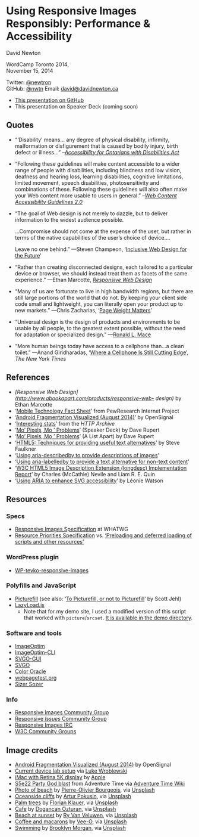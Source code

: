 # Using Responsive Images Responsibly: Performance & Accessibility

David Newton

WordCamp Toronto 2014,  
November 15, 2014

Twitter: [@newtron](http://twitter.com/newtron/)  
GitHub: [@nwtn](http://github.com/nwtn/)
Email: <david@davidnewton.ca>  

* [This presentation on GitHub](https://github.com/nwtn/pres-respimg-perf-wcto)
* This presentation on Speaker Deck (coming soon)

## Quotes

* “‘Disability’ means... any degree of physical disability, infirmity, malformation or disfigurement that is caused by bodily injury, birth defect or illness...” –<i>[Accessibility for Ontarians with Disabilities Act](http://www.e-laws.gov.on.ca/html/statutes/english/elaws_statutes_05a11_e.htm)</i>

* “Following these guidelines will make content accessible to a wider range of people with disabilities, including blindness and low vision, deafness and hearing loss, learning disabilities, cognitive limitations, limited movement, speech disabilities, photosensitivity and combinations of these. Following these guidelines will also often make your Web content more usable to users in general.” –<i>[Web Content Accessibility Guidelines 2.0](http://www.w3.org/TR/WCAG20/)</i>

* “The goal of Web design is not merely to dazzle, but to deliver information to the widest audience possible.	...Compromise should not come at the expense of the user, but rather in terms of the native capabilities of the user’s choice of device....	Leave no one behind.” —Steven Champeon, ‘[Inclusive Web Design for the Future](https://web.archive.org/web/20130821155239/http://www.hesketh.com/thought-leadership/our-publications/inclusive-web-design-future)’* “Rather than creating disconnected designs, each tailored to a particular device or browser, we should instead treat them as facets of the same experience.” —Ethan Marcotte, <i>[Responsive Web Design](http://www.abookapart.com/products/responsive-web-design)</i>* “Many of us are fortunate to live in high bandwidth regions, but there are still large portions of the world that do not. By keeping your client side code small and lightweight, you can literally open your product up to new markets.” —Chris Zacharias, ‘[Page Weight Matters](http://blog.chriszacharias.com/page-weight-matters)’
* “Universal design is the design of products and environments to be usable by all people, to the greatest extent possible, without the need for adaptation or specialized design.” —[Ronald L. Mace](http://www.ncsu.edu/ncsu/design/cud/about_ud/about_ud.htm)
* “More human beings today have access to a cellphonethan...a clean toilet.” —Anand Giridharadas, ‘[Where a Cellphone Is Still Cutting Edge](http://www.nytimes.com/2010/04/11/weekinreview/11giridharadas.html?_r=0)’, <i>The New York Times</i>

## References

* *[Responsive Web Design](http://www.abookapart.com/products/responsive-web- design)* by Ethan Marcotte
* ‘[Mobile Technology Fact Sheet](http://www.pewinternet.org/fact-sheets/mobile-technology-fact-sheet/)’ from PewResearch Internet Project
* ‘[Android Fragmentation Visualized (August 2014)](http://opensignal.com/reports/2014/android-fragmentation/)’ by OpenSignal
* ‘[Interesting stats](http://httparchive.org/interesting.php?a=All&l=Sep%2015%202014)’ from the *HTTP Archive*
* ‘[Mo’ Pixels, Mo	’ Problems](https://speakerdeck.com/davatron5000/mo-pixels-mo-problems)’ (Speaker Deck) by Dave Rupert
* ‘[Mo’ Pixels, Mo	’ Problems](http://alistapart.com/article/mo-pixels-mo-problems)’ (A List Apart) by Dave Rupert
* ‘[HTML5: Techniques for providing useful text alternatives](http://www.w3.org/TR/html-alt-techniques/)’ by Steve Faulkner
* ‘[Using aria-describedby to provide descriptions of images](http://www.w3.org/WAI/GL/wiki/Using_aria-describedby_to_provide_descriptions_of_images)’
* ‘[Using aria-labelledby to provide a text alternative for non-text content](http://www.w3.org/WAI/GL/wiki/Using_aria-labelledby_to_provide_a_text_alternative_for_non-text_content)’
* ‘[W3C HTML5 Image Description Extension (longdesc) Implementation Report](http://w3c.github.io/test-results/html-longdesc/cr-report.html)’ by Charles (McCathie) Nevile and Liam R. E. Quin
* ‘[Using ARIA to enhance SVG accessibility](http://www.paciellogroup.com/blog/2013/12/using-aria-enhance-svg-accessibility/)’ by Léonie Watson


## Resources

### Specs
* [Responsive Images Specification](http://whatwg.org/html#the-picture-element) at WHATWG
* [Resource Priorities Specification](http://www.w3.org/TR/resource-priorities/) vs. [‘Preloading and deferred loading of scripts and other resources’](http://lists.whatwg.org/htdig.cgi/whatwg-whatwg.org/2014-August/297533.html)

### WordPress plugin
* [WP-tevko-responsive-images](https://github.com/ResponsiveImagesCG/wp-tevko-responsive-images)

### Polyfills and JavaScript
* [Picturefill](https://github.com/scottjehl/picturefill) (see also: ‘[To Picturefill, or not to Picturefill](http://filamentgroup.com/lab/to-picturefill.html)’ by Scott Jehl)
* [LazyLoad.js](http://css-tricks.com/snippets/javascript/lazy-loading-images/)
	* Note that for my demo site, I used a modified version of this script that worked with `picture`/`srcset`. [It is available in the demo directory](https://raw.githubusercontent.com/nwtn/pres-respimg-perf-a11yto/master/demo/assets/lazyload.js).

### Software and tools
* [ImageOptim](https://imageoptim.com/)
* [ImageOptim-CLI](http://jamiemason.github.io/ImageOptim-CLI/)
* [SVGO-GUI](https://github.com/svg/svgo-gui)
* [SVGO](https://github.com/svg/svgo)
* [Color Oracle](http://colororacle.org/)
* [webpagetest.org](http://webpagetest.org/)
* [Sizer Sozer](http://sizersoze.org/)

### Info
* [Responsive Images Community Group](http://responsiveimages.org/)
* [Responsive *Issues* Community Group](http://ricg.io/)
* [Responsive Images IRC](irc://irc.w3.org:6665/#respimg)
* [W3C Community Groups](http://www.w3.org/community/)

## Image credits

* [Android Fragmentation Visualized (August 2014)](http://opensignal.com/reports/2014/android-fragmentation/) by OpenSignal
* [Current device lab setup](https://twitter.com/lukew/status/507880029737328640/photo/1) via [Luke Wroblewski](https://twitter.com/lukew/status/507880029737328640/photo/1)
* [iMac with Retina 5K display](http://www.apple.com/ca/imac-with-retina/) by [Apple](http://www.apple.com/)
* [S5e22 Party God blast](http://adventuretime.wikia.com/wiki/File:S5e22_Party_God_blast.png) from Adventure Time via [Adventure Time Wiki](http://adventuretime.wikia.com/wiki/Adventure_Time_with_Finn_and_Jake_Wiki)
* [Photo of beach](demo/assets/original/hero.jpg) by [Pierre-Olivier Bourgeois](https://www.flickr.com/photos/po-bourgeois/), via [Unsplash](http://unsplash.com)
* [Oceanside cliffs](demo/assets/original/01.jpg) by [Artur Pokusin](http://pics.pokusin.com/), via [Unsplash](http://unsplash.com)
* [Palm trees](demo/assets/original/02.jpg) by [Florian Klauer](http://www.florianklauer.de/), via [Unsplash](http://unsplash.com)
* [Cafe](demo/assets/original/03.jpg) by [Dogancan Ozturan](http://dogancan.org/), via [Unsplash](http://unsplash.com)
* [Beach at sunset](demo/assets/original/04.png) by [Ry Van Veluwen](http://ryvanveluwen.com/), via [Unsplash](http://unsplash.com)
* [Coffee and macarons](demo/assets/original/05.jpg) by [Vee-O](http://dribbble.com/veeo), via [Unsplash](http://unsplash.com)
* [Swimming](demo/assets/original/06.jpg) by [Brooklyn Morgan](https://www.flickr.com/photos/mynameisbrooklyn/10294420724/), via [Unsplash](http://unsplash.com)
